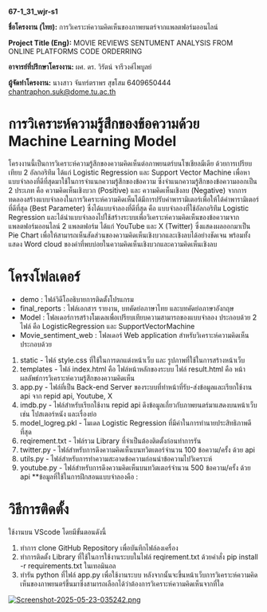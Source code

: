 **67-1_31_wjr-s1**

**ชื่อโครงงาน (ไทย):** การวิเคราะห์ความคิดเห็นของภาพยนตร์จากแพลตฟอร์มออนไลน์

**Project Title (Eng):** MOVIE REVIEWS SENTUMENT ANALYSIS FROM ONLINE PLATFORMS CODE ORDERRING 

**อาจารย์ที่ปรึกษาโครงงาน:** ผศ. ดร. วิรัตน์ จารีวงศ์ไพบูลย์

**ผู้จัดทำโครงงาน:** นางสาว จันทร์ตราพร สุขโสม 6409650444 chantraphon.suk@dome.tu.ac.th

# การวิเคราะห์ความรู้สึกของข้อความด้วย Machine Learning Model
   โครงงานนี้เป็นการวิเคราะห์ความรู้สึกของความคิดเห็นต่อภาพยนตร์บนโซเชียลมีเดีย ด้วยการเปรียบเทียบ 2 อัลกอริทึม ได้แก่ Logistic Regression และ Support Vector Machine เพื่อหาแบบจำลองที่ดีที่สุดมาใช้ในการจำแนกความรู้สึกของข้อความ ซึ่งจำแนกความรู้สึกของข้อความออกเป็น 2 ประเภท คือ ความคิดเห็นเชิงบวก (Positive) และ ความคิดเห็นเชิงลบ (Negative)
   จากการทดลองสร้างแบบจำลองในการวิเคราะห์ความคิดเห็นได้มีการปรับค่าพารามิเตอร์เพื่อให้ได้ค่าพารามิเตอร์ที่ดีที่สุด (Best Parameter) ซึ่งได้แบบจำลองที่ดีที่สุด คือ แบบจำลองที่ใช้อัลกอริทึม Logistic Regression และได้นำแบบจำลองไปใช้สร้างระบบเพื่อวิเคราะห์ความคิดเห็นของข้อความจากแพลตฟอร์มออนไลน์ 2 แพลตฟอร์ม ได้แก่ YouTube และ X (Twitter) ซึ่งแสดงผลออกมาเป็น Pie Chart เพื่อให้สามารถเห็นสัดส่วนของความคิดเห็นเชิงบวกและเชิงลบได้อย่างชัดเจน พร้อมทั้งแสดง Word cloud ของคำที่พบบ่อยในความคิดเห็นเชิงบวกและความคิดเห็นเชิงลบ
# โครงโฟลเดอร์
* demo : ไฟล์วิดีโออธิบายการติดตั้งโปรแกรม
* final_reports : ไฟล์เอกสาร รายงาน, บทคัดย่อภาษาไทย และบทคัดย่อภาษาอังกฤษ
* Model : โฟลเดอร์การสร้างโมเดลเพื่อเปรียบเทียบความสามารถของแบบจำลอง ประกอบด้วย 2 ไฟล์ คือ LogisticRegression และ SupportVectorMachine
* Movie_sentiment_web : โฟลเดอร์ Web application สำหรับวิเคราะห์ความคิดเห็น ประกอบด้วย
1. static - ไฟล์ style.css ที่ใช้ในการตกแต่งหน้าเว็บ และ รูปภาพที่ใช้ในการสร้างหน้าเว็บ
  2. templates - ไฟล์ index.html คือ ไฟล์หน้าหลักของระบบ ไฟล์ result.html คือ หน้าผลลัพธ์การวิเคราะห์ความรู้สึกของความคิดเห็น
  3. app.py - ไฟล์ที่เป็น Back-end Server ของระบบที่ทำหน้าที่รับ-ส่งข้อมูลและเรียกใช้งาน api จาก repid api, Youtube, X
  4. imdb.py - ไฟล์สำหรับเรียกใช้งาน repid api ดึงข้อมูลเกี่ยวกับภาพยนตร์มาแสดงบนหน้าเว็บ เช่น โปสเตอร์หนัง และเรื่องย่อ
  5. model_logreg.pkl - โมเดล Logistic Regression ที่มีค่าในการทำนายประสิทธิภาพดีที่สุด
  6. reqirement.txt - ไฟล์รวม Library ที่จำเป็นต้องติดตั้งก่อนทำการรัน
  7. twitter.py - ไฟล์สำหรับการดึงความคิดเห็นบนทวิตเตอร์จำนวน 100 ข้อความ/ครั้ง ด้วย api
  8. utils.py - ไฟล์สำหรับการทำความสะอาดข้อความก่อนนำข้อความไปวิเคราะห์
  9. youtube.py - ไฟล์สำหรับการดึงความคิดเห็นบนทวิตเตอร์จำนวน 500 ข้อความ/ครั้ง ด้วย api
**ข้อมูลที่ใช้ในการฝึกสอนแบบจำลองคือ : 
# วิธีการติดตั้ง
ใช้งานบน VScode โดยมีขั้นตอนดังนี้
1. ทำการ clone GitHub Repository เพื่อบันทึกไฟล์ลงเครื่อง
2. ทำการติดตั้ง Library ที่ใช้ในการใช้งานระบบในไฟล์ reqirement.txt ด้วยคำสั่ง pip install -r requirements.txt ในเทอมินอล
3. ทำรัน python ที่ไฟล์ app.py เพื่อใช้งานระบบ หลังจากนั้นจะขึ้นหน้าเว็บการวิเคราะห์ความคิดเห็นของภาพยนตร์ขึ้นมาซึ่งสามารถเลือกได้ว่าต้องการวิเคราะห์ความคิดเห็นจากที่ใด

[![Screenshot-2025-05-23-035242.png](https://i.postimg.cc/YCJr7kN8/Screenshot-2025-05-23-035242.png)](https://postimg.cc/cvBy7pb8)


